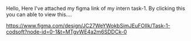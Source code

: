 Hello, Here I've attached my figma link of my intern task-1. By clicking this you can able to view this....

https://www.figma.com/design/JC27WeYWokbSimJEuFOIIk/Task-1-codsoft?node-id=0-1&t=MTgvWE4a2m6SDDCk-0
